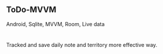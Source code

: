 ## ToDo-MVVM
Android, Sqlite, MVVM, Room, Live data

#  
Tracked and save daily note and territory more effective way.
